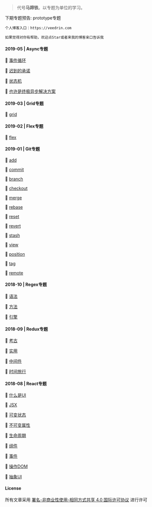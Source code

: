 > 代号**马蹄铁**。以专题为单位的学习。

下期专题预告: prototype专题

```
个人博客入口：https://veedrin.com

如果觉得对你有帮助，欢迎点Star或者来我的博客亲口告诉我
```

#### 2019-05 | Async专题

🍧 [事件循环](https://github.com/veedrin/horseshoe/blob/master/async/事件循环.md)

🍧 [迟到的承诺](https://github.com/veedrin/horseshoe/blob/master/async/迟到的承诺.md)

🍧 [状态机](https://github.com/veedrin/horseshoe/blob/master/async/状态机.md)

🍧 [也许是终极异步解决方案](https://github.com/veedrin/horseshoe/blob/master/async/也许是终极异步解决方案.md)

#### 2019-03 | Grid专题

🍧 [grid](https://github.com/veedrin/horseshoe/blob/master/grid/grid.md)

#### 2019-02 | Flex专题

🍧 [flex](https://github.com/veedrin/horseshoe/blob/master/flex/flex.md)

#### 2019-01 | Git专题

🍧 [add](https://github.com/veedrin/horseshoe/blob/master/git/add.md)

🍧 [commit](https://github.com/veedrin/horseshoe/blob/master/git/commit.md)

🍧 [branch](https://github.com/veedrin/horseshoe/blob/master/git/branch.md)

🍧 [checkout](https://github.com/veedrin/horseshoe/blob/master/git/checkout.md)

🍧 [merge](https://github.com/veedrin/horseshoe/blob/master/git/merge.md)

🍧 [rebase](https://github.com/veedrin/horseshoe/blob/master/git/rebase.md)

🍧 [reset](https://github.com/veedrin/horseshoe/blob/master/git/reset.md)

🍧 [revert](https://github.com/veedrin/horseshoe/blob/master/git/revert.md)

🍧 [stash](https://github.com/veedrin/horseshoe/blob/master/git/stash.md)

🍧 [view](https://github.com/veedrin/horseshoe/blob/master/git/view.md)

🍧 [position](https://github.com/veedrin/horseshoe/blob/master/git/position.md)

🍧 [tag](https://github.com/veedrin/horseshoe/blob/master/git/tag.md)

🍧 [remote](https://github.com/veedrin/horseshoe/blob/master/git/remote.md)

#### 2018-10 | Regex专题

🍧 [语法](https://github.com/veedrin/horseshoe/blob/master/regex/语法.md)

🍧 [方法](https://github.com/veedrin/horseshoe/blob/master/regex/方法.md)

🍧 [引擎](https://github.com/veedrin/horseshoe/blob/master/regex/引擎.md)

#### 2018-09 | Redux专题

🍧 [考古](https://github.com/veedrin/horseshoe/blob/master/redux/考古.md)

🍧 [实用](https://github.com/veedrin/horseshoe/blob/master/redux/实用.md)

🍧 [中间件](https://github.com/veedrin/horseshoe/blob/master/redux/中间件.md)

🍧 [时间旅行](https://github.com/veedrin/horseshoe/blob/master/redux/时间旅行.md)

#### 2018-08 | React专题

🍧 [什么是UI](https://github.com/veedrin/horseshoe/blob/master/react/什么是UI.md)

🍧 [JSX](https://github.com/veedrin/horseshoe/blob/master/react/JSX.md)

🍧 [可变状态](https://github.com/veedrin/horseshoe/blob/master/react/可变状态.md)

🍧 [不可变属性](https://github.com/veedrin/horseshoe/blob/master/react/不可变属性.md)

🍧 [生命周期](https://github.com/veedrin/horseshoe/blob/master/react/生命周期.md)

🍧 [组件](https://github.com/veedrin/horseshoe/blob/master/react/组件.md)

🍧 [事件](https://github.com/veedrin/horseshoe/blob/master/react/事件.md)

🍧 [操作DOM](https://github.com/veedrin/horseshoe/blob/master/react/操作DOM.md)

🍧 [抽象UI](https://github.com/veedrin/horseshoe/blob/master/react/抽象UI.md)

#### License

所有文章采用 [署名-非商业性使用-相同方式共享 4.0 国际许可协议](https://creativecommons.org/licenses/by/4.0/) 进行许可
